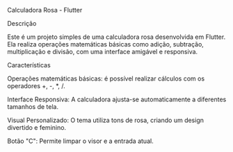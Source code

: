 Calculadora Rosa - Flutter

Descrição

Este é um projeto simples de uma calculadora rosa desenvolvida em Flutter. Ela realiza operações matemáticas básicas como adição, subtração, multiplicação e divisão, com uma interface amigável e responsiva.

Características

Operações matemáticas básicas: é possível realizar cálculos com os operadores +, -, *, /.

Interface Responsiva: A calculadora ajusta-se automaticamente a diferentes tamanhos de tela.

Visual Personalizado: O tema utiliza tons de rosa, criando um design divertido e feminino.

Botão "C": Permite limpar o visor e a entrada atual.
